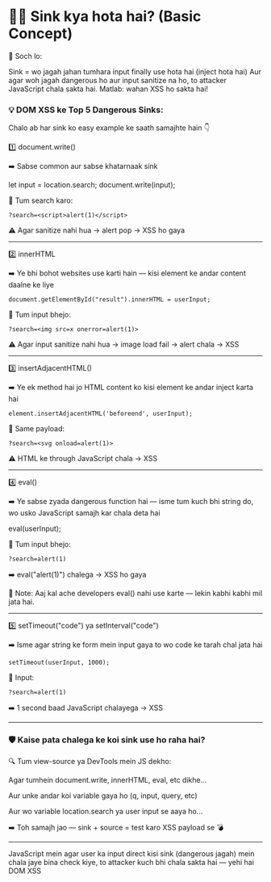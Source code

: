 # 🏊‍♂️ Sink kya hota hai? (Basic Concept)

📌 Soch lo:

Sink = wo jagah jahan tumhara input finally use hota hai (inject hota hai)
Aur agar woh jagah dangerous ho aur input sanitize na ho, to attacker JavaScript chala sakta hai.
Matlab: wahan XSS ho sakta hai!


### 💡 DOM XSS ke Top 5 Dangerous Sinks:

Chalo ab har sink ko easy example ke saath samajhte hain 👇


1️⃣ document.write()

➡️ Sabse common aur sabse khatarnaak sink

let input = location.search;
document.write(input);

🧪 Tum search karo:

```?search=<script>alert(1)</script>```

⚠️ Agar sanitize nahi hua → alert pop → XSS ho gaya

---

2️⃣ innerHTML

➡️ Ye bhi bohot websites use karti hain — kisi element ke andar content daalne ke liye

```document.getElementById("result").innerHTML = userInput;```

🧪 Tum input bhejo:

```?search=<img src=x onerror=alert(1)>```

⚠️ Agar input sanitize nahi hua → image load fail → alert chala → XSS

---

3️⃣ insertAdjacentHTML()

➡️ Ye ek method hai jo HTML content ko kisi element ke andar inject karta hai

```element.insertAdjacentHTML('beforeend', userInput);```

🧪 Same payload:

```?search=<svg onload=alert(1)>```

⚠️ HTML ke through JavaScript chala → XSS

---

4️⃣ eval()

➡️ Ye sabse zyada dangerous function hai — isme tum kuch bhi string do, wo usko JavaScript samajh kar chala deta hai

eval(userInput);

🧪 Tum input bhejo:

```?search=alert(1)```

➡️ eval("alert(1)") chalega → XSS ho gaya

🛑 Note: Aaj kal ache developers eval() nahi use karte — lekin kabhi kabhi mil jata hai.

---

5️⃣ setTimeout("code") ya setInterval("code")

➡️ Isme agar string ke form mein input gaya to wo code ke tarah chal jata hai

```setTimeout(userInput, 1000);```

🧪 Input:

```?search=alert(1)```

➡️ 1 second baad JavaScript chalayega → XSS

---

### 🛡️ Kaise pata chalega ke koi sink use ho raha hai?

🔍 Tum view-source ya DevTools mein JS dekho:

Agar tumhein document.write, innerHTML, eval, etc dikhe…

Aur unke andar koi variable gaya ho (q, input, query, etc)

Aur wo variable location.search ya user input se aaya ho…

➡️ Toh samajh jao — sink + source = test karo XSS payload se 💣

---

JavaScript mein agar user ka input direct kisi sink (dangerous jagah) mein chala jaye bina check kiye, to attacker kuch bhi chala sakta hai — yehi hai DOM XSS

